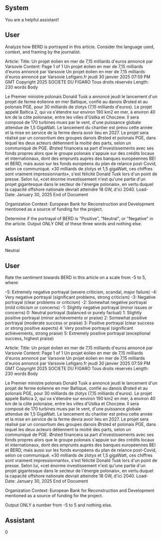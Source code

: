 ## System

You are a helpful assistant!

## User


Analyze how BERD is portrayed in this article. Consider the language used, context, and framing by the journalist.

Article:
Title: Un projet éolien en mer de 7,15 milliards d'euros annoncé par Varsovie
Content: Page 1 of 1
Un projet éolien en mer de 7,15 milliards d'euros annoncé par Varsovie
Un projet éolien en mer de 7,15 milliards d'euros annoncé par Varsovie
Lefigaro.fr
jeudi 30 janvier 2025 07:59 PM GMT
Copyright 2025 SOCIETE DU FIGARO Tous droits réservés
Length: 230 words
Body
    
Le Premier ministre polonais Donald Tusk a annoncé jeudi le lancement d'un projet de ferme éolienne en mer 
Baltique, confié au danois Ørsted et au polonais PGE, pour 30 milliards de zlotys (7,15 milliards d'euros). Le projet 
appelé Baltica 2, qui va s'étendre sur environ 190 km2 en mer, à environ 40 km de la côte polonaise, entre les villes 
d'Ustka et Choczew. Il sera composé de 170 turbines mues par le vent, d'une puissance globale attendue de 1,5 
GigaWatt. Le lancement du chantier est prévu cette année et la mise en service de la ferme devra avoir lieu en 
2027. Le projet sera réalisé par un consortium des groupes danois Ørsted et polonais PGE, dans lequel les deux 
acteurs détiennent la moitié des parts, selon un communiqué de PGE.
Ørsted financera sa part d'investissements avec ses fonds propres alors que le groupe polonais s'appuie sur des 
crédits locaux et internationaux, dont des emprunts auprès des banques européennes BEI et BERD, mais aussi sur 
les fonds européens du plan de relance post-Covid, selon ce communiqué. «30 milliards de zlotys et 1,5 gigaWatt, 
ces chiffres sont vraiment impressionnants», s'est félicité Donald Tusk lors d'un point de presse. Selon lui, «cet 
énorme investissement n'est qu'une partie d'un projet gigantesque dans le secteur de l'énergie polonais», en vertu 
duquel la capacité offshore nationale devrait atteindre 18 GW, d'ici 2040. 
Load-Date: January 30, 2025
End of Document

Organization Context: European Bank for Reconstruction and Development mentioned as a source of funding for the project.

Determine if the portrayal of BERD is "Positive", "Neutral", or "Negative" in the article.
Output ONLY ONE of these three words and nothing else.


## Assistant

Neutral

## User


Rate the sentiment towards BERD in this article on a scale from -5 to 5, where:

-5: Extremely negative portrayal (severe criticism, scandal, major failure)
-4: Very negative portrayal (significant problems, strong criticism)
-3: Negative portrayal (clear problems or criticism)
-2: Somewhat negative portrayal (mild criticism or concerns)
-1: Slightly negative portrayal (minor issues or concerns)
0: Neutral portrayal (balanced or purely factual)
1: Slightly positive portrayal (minor achievements or praise)
2: Somewhat positive portrayal (moderate success or praise)
3: Positive portrayal (clear success or strong positive aspects)
4: Very positive portrayal (significant achievements, strong praise)
5: Extremely positive portrayal (exceptional success, highest praise)

Article:
Title: Un projet éolien en mer de 7,15 milliards d'euros annoncé par Varsovie
Content: Page 1 of 1
Un projet éolien en mer de 7,15 milliards d'euros annoncé par Varsovie
Un projet éolien en mer de 7,15 milliards d'euros annoncé par Varsovie
Lefigaro.fr
jeudi 30 janvier 2025 07:59 PM GMT
Copyright 2025 SOCIETE DU FIGARO Tous droits réservés
Length: 230 words
Body
    
Le Premier ministre polonais Donald Tusk a annoncé jeudi le lancement d'un projet de ferme éolienne en mer 
Baltique, confié au danois Ørsted et au polonais PGE, pour 30 milliards de zlotys (7,15 milliards d'euros). Le projet 
appelé Baltica 2, qui va s'étendre sur environ 190 km2 en mer, à environ 40 km de la côte polonaise, entre les villes 
d'Ustka et Choczew. Il sera composé de 170 turbines mues par le vent, d'une puissance globale attendue de 1,5 
GigaWatt. Le lancement du chantier est prévu cette année et la mise en service de la ferme devra avoir lieu en 
2027. Le projet sera réalisé par un consortium des groupes danois Ørsted et polonais PGE, dans lequel les deux 
acteurs détiennent la moitié des parts, selon un communiqué de PGE.
Ørsted financera sa part d'investissements avec ses fonds propres alors que le groupe polonais s'appuie sur des 
crédits locaux et internationaux, dont des emprunts auprès des banques européennes BEI et BERD, mais aussi sur 
les fonds européens du plan de relance post-Covid, selon ce communiqué. «30 milliards de zlotys et 1,5 gigaWatt, 
ces chiffres sont vraiment impressionnants», s'est félicité Donald Tusk lors d'un point de presse. Selon lui, «cet 
énorme investissement n'est qu'une partie d'un projet gigantesque dans le secteur de l'énergie polonais», en vertu 
duquel la capacité offshore nationale devrait atteindre 18 GW, d'ici 2040. 
Load-Date: January 30, 2025
End of Document

Organization Context: European Bank for Reconstruction and Development mentioned as a source of funding for the project.

Output ONLY a number from -5 to 5 and nothing else.


## Assistant

0

